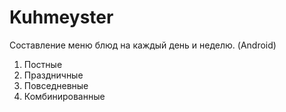 # Kuhmeyster
Составление меню блюд на каждый день и неделю. (Android)

1. Постные
2. Праздничные
3. Повседневные
4. Комбинированные
